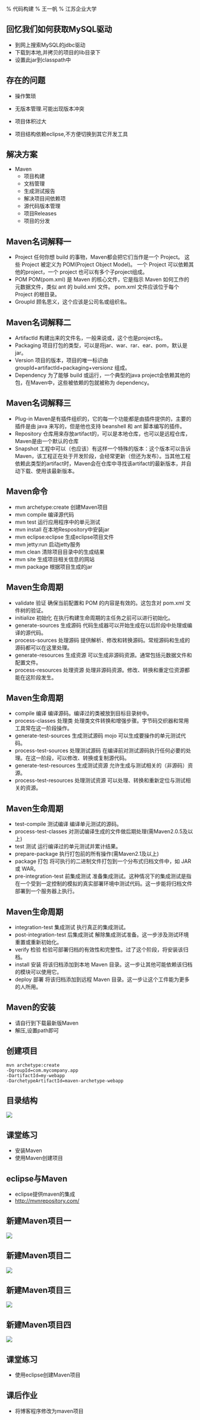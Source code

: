 % 代码构建
% 王一帆
% 江苏企业大学

## 回忆我们如何获取MySQL驱动

- 到网上搜索MySQL的jdbc驱动
- 下载到本地,并拷贝的项目的lib目录下
- 设置此jar到classpath中

## 存在的问题

- 操作繁琐
- 无版本管理.可能出现版本冲突
- 项目体积过大

- 项目结构依赖eclipse,不方便切换到其它开发工具

## 解决方案

- Maven
    + 项目构建
    + 文档管理
    + 生成测试报告
    + 解决项目间依赖项
    + 源代码版本管理
    + 项目Releases
    + 项目的分发

## Maven名词解释一

- Project
    任何你想 build 的事物，Maven都会把它们当作是一个 Project。
    这些 Project 被定义为 POM(Project Object Model)。
    一个 Project 可以依赖其他的project，一个 project 也可以有多个子project组成。
- POM
    POM(pom.xml) 是 Maven 的核心文件，它是指示 Maven 如何工作的元数据文件，类似 ant 的 build.xml 文件。
    pom.xml 文件应该位于每个 Project 的根目录。
- GroupId
    顾名思义，这个应该是公司名或组织名。

## Maven名词解释二

- ArtifactId
    构建出来的文件名，一般来说或，这个也是project名。
- Packaging
    项目打包的类型，可以是将jar、war、rar、ear、pom，默认是jar。
- Version
    项目的版本，项目的唯一标识由 groupId+artifactId+packaging+versionz 组成。
- Dependency
    为了能够 build 或运行，一个典型的java project会依赖其他的包，在Maven中，这些被依赖的包就被称为 dependency。

## Maven名词解释三

- Plug-in
    Maven是有插件组织的，它的每一个功能都是由插件提供的，主要的插件是由 java 来写的，但是他也支持 beanshell 和 ant 脚本编写的插件。
- Repository
    仓库用来存放artifact的，可以是本地仓库，也可以是远程仓库，Maven是由一个默认的仓库
- Snapshot
    工程中可以（也应该）有这样一个特殊的版本：这个版本可以告诉Maven，该工程正在处于开发阶段，会经常更新（但还为发布）。当其他工程依赖此类型的artifact时，Maven会在仓库中寻找该artifact的最新版本，并自动下载、使用该最新版本。

## Maven命令

- mvn archetype:create 	创建Maven项目
- mvn compile 	编译源代码
- mvn test 	运行应用程序中的单元测试
- mvn install 	在本地Respository中安装jar
- mvn eclipse:eclipse 	生成eclipse项目文件
- mvn jetty:run 	启动jetty服务
- mvn clean 	清除项目目录中的生成结果
- mvn site 	生成项目相关信息的网站
- mvn package 	根据项目生成的jar

## Maven生命周期

- validate 	验证 	确保当前配置和 POM 的内容是有效的。这包含对 pom.xml 文件树的验证。
- initialize 	初始化 	在执行构建生命周期的主任务之前可以进行初始化。
- generate-sources 	生成源码 	代码生成器可以开始生成在以后阶段中处理或编译的源代码。
- process-sources 	处理源码 	提供解析、修改和转换源码。常规源码和生成的源码都可以在这里处理。
- generate-resources 	生成资源 	可以生成非源码资源。通常包括元数据文件和配置文件。
- process-resources 	处理资源 	处理非源码资源。修改、转换和重定位资源都能在这阶段发生。

## Maven生命周期

- compile 	编译 	编译源码。编译过的类被放到目标目录树中。
- process-classes 	处理类 	处理类文件转换和增强步骤。字节码交织器和常用工具常在这一阶段操作。
- generate-test-sources 	生成测试源码 	mojo 可以生成要操作的单元测试代码。
- process-test-sources 	处理测试源码 	在编译前对测试源码执行任何必要的处理。在这一阶段，可以修改、转换或复制源代码。
- generate-test-resources 	生成测试资源 	允许生成与测试相关的（非源码）资源。
- process-test-resources 	处理测试资源 	可以处理、转换和重新定位与测试相关的资源。

## Maven生命周期

- test-compile 	测试编译 	编译单元测试的源码。
- process-test-classes 	对测试编译生成的文件做后期处理(需Maven2.0.5及以上)
- test 	测试 	运行编译过的单元测试并累计结果。
- prepare-package 	执行打包前的所有操作(需Maven2.1及以上)
- package 	打包 	将可执行的二进制文件打包到一个分布式归档文件中，如 JAR 或 WAR。
- pre-integration-test 	前集成测试 	准备集成测试。这种情况下的集成测试是指在一个受到一定控制的模拟的真实部署环境中测试代码。这一步能将归档文件部署到一个服务器上执行。

## Maven生命周期

- integration-test 	集成测试 	执行真正的集成测试。
- post-integration-test 	后集成测试 	解除集成测试准备。这一步涉及测试环境重置或重新初始化。
- verify 	检验 	检验可部署归档的有效性和完整性。过了这个阶段，将安装该归档。
- install 	安装 	将该归档添加到本地 Maven 目录。这一步让其他可能依赖该归档的模块可以使用它。
- deploy 	部署 	将该归档添加到远程 Maven 目录。这一步让这个工件能为更多的人所用。

## Maven的安装

- 请自行到[](http://maven.apache.org/download.cgi)下载最新版Maven
- 解压,设置path即可

## 创建项目

```
mvn archetype:create
-DgroupId=com.mycompany.app
-DartifactId=my-webapp
-DarchetypeArtifactId=maven-archetype-webapp
```

## 目录结构

![]({{site.CDN_PATH}}/home/ivan/my/ivanpig.github.com/ppt/javaee/file/maven02.gif)


## 课堂练习

- 安装Maven
- 使用Maven创建项目

## eclipse与Maven

- eclipse提供maven的集成
- http://mvnrepository.com/

## 新建Maven项目一

![]({{site.CDN_PATH}}/home/ivan/my/teach/javaee/file/maven_01.jpg)

## 新建Maven项目二

![]({{site.CDN_PATH}}/home/ivan/my/teach/javaee/file/maven_02.jpg)

## 新建Maven项目三

![]({{site.CDN_PATH}}/home/ivan/my/teach/javaee/file/maven_03.jpg)

## 新建Maven项目四

![]({{site.CDN_PATH}}/home/ivan/my/teach/javaee/file/maven_04.jpg)

## 课堂练习

- 使用eclipse创建Maven项目


## 课后作业

- 将博客程序修改为maven项目

